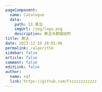 ```yaml
---
pageComponent:
  name: Catalogue
  data:
    path: 13.算法
    imgUrl: /img/logo.png
    description: 算法与数据结构
title: 算法
date: 2023-12-20 20:01:06
permalink: /algorithm
sidebar: false
article: false
comment: false
editLink: false
author: 
  name: xqf
  link: https://github.com/Fzzzzzzzzzzzz
---
```

 